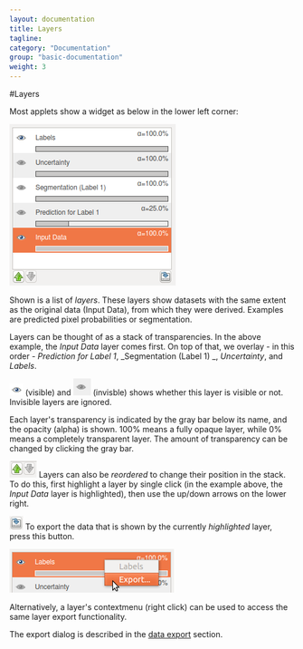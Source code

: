 ```yaml
---
layout: documentation
title: Layers 
tagline: 
category: "Documentation"
group: "basic-documentation"
weight: 3
---
```

#Layers 

Most applets show a widget as below in the lower left corner:

![](screenshots/layers.png)

Shown is a list of _layers_. These layers show datasets with the same
extent as the original data (Input Data), from which they were derived.
Examples are predicted pixel probabilities or segmentation.

Layers can be thought of as a stack of transparencies.
In the above example, the _Input Data_ layer comes first. On top of that,
we overlay - in this order -
_Prediction for Label 1_,
_Segmentation (Label 1) _,
_Uncertainty_, and
_Labels_.

![](screenshots/eye_active.png) (visible) and
![](screenshots/eye_inactive.png) (invisble)
shows whether this layer is visible or not. Invisible
layers are ignored.

Each layer's transparency is indicated by the gray bar below its name,
and the opacity (alpha) is shown.
100% means a fully opaque layer, while 0% means a completely transparent
layer. The amount of transparency can be changed by clicking the gray bar.

![](screenshots/layers_00.png)
Layers can also be _reordered_ to change their position in the stack.
To do this, first highlight a layer by single click (in the example above,
the _Input Data_ layer is highlighted), then use the up/down arrows on the
lower right.

![](screenshots/layers_01.png)
To export the data that is shown by the currently _highlighted_ layer,
press this button.

![](screenshots/layer-contextmenu.png)

Alternatively, a layer's contextmenu (right click) can be used to access the
same layer export functionality.

The export dialog is described in
the [data export]({{site.baseurl}}/documentation/startup/export.html) section.


